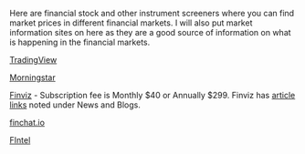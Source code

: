 Here are financial stock and other instrument screeners where you can find market prices in different financial markets. I will also put market information sites on here as they are a good source of information on what is happening in the financial markets. 

[TradingView](https://www.tradingview.com)

[Morningstar](https://www.morningstar.com/)

[Finviz](https://finviz.com/) - Subscription fee is Monthly $40 or Annually $299. Finviz has [article links](https://finviz.com/news.ashx) noted under News and Blogs.

[finchat.io](https://finchat.io/dashboard/)

[FIntel](https://fintel.io/)
